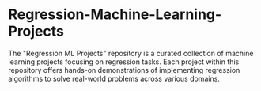 # Regression-Machine-Learning-Projects
The "Regression ML Projects" repository is a curated collection of machine learning projects focusing on regression tasks. Each project within this repository offers hands-on demonstrations of implementing regression algorithms to solve real-world problems across various domains.
